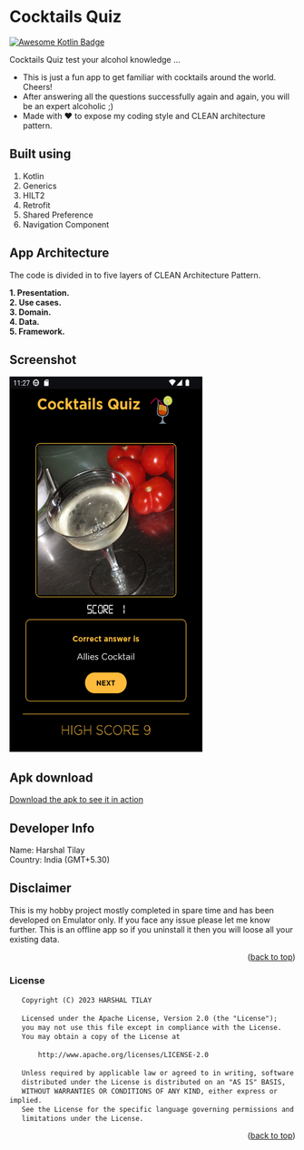 <a name="readme-top"></a>
# Cocktails Quiz
[![Awesome Kotlin Badge](https://kotlin.link/awesome-kotlin.svg)](https://github.com/KotlinBy/awesome-kotlin)

Cocktails Quiz test your alcohol knowledge ...

* This is just a fun app to get familiar with cocktails around the world. Cheers!
* After answering all the questions successfully again and again, you will be an expert alcoholic ;)
* Made with ❤️ to expose my coding style and CLEAN architecture pattern.


## Built using
1) Kotlin
2) Generics
3) HILT2
4) Retrofit
5) Shared Preference
6) Navigation Component


## App Architecture
The code is divided in to five layers of CLEAN Architecture Pattern.

<b>1. Presentation.</b><br>
<b>2. Use cases.</b><br>
<b>3. Domain.</b><br>
<b>4. Data.</b><br>
<b>5. Framework.</b><br>



## Screenshot

<a href="https://github.com/harshaltilay/CocktailQuiz">
    <img src="screenshot.png" alt="Logo" width="340" height="660">
</a>

## Apk download
<a href="https://github.com/harshaltilay/CocktailQuiz/blob/master/CocktailQuiz.apk">
Download the apk to see it in action
</a>

<!-- CONTACT -->
## Developer Info
Name: Harshal Tilay</br>
Country: India (GMT+5.30)</br>

## Disclaimer
This is my hobby project mostly completed in spare time and has been developed on Emulator only. If you face any issue please let me know further.
This is an offline app so if you uninstall it then you will loose all your existing data.
<p align="right">(<a href="#readme-top">back to top</a>)</p>

### License
```
   Copyright (C) 2023 HARSHAL TILAY

   Licensed under the Apache License, Version 2.0 (the "License");
   you may not use this file except in compliance with the License.
   You may obtain a copy of the License at

       http://www.apache.org/licenses/LICENSE-2.0

   Unless required by applicable law or agreed to in writing, software
   distributed under the License is distributed on an "AS IS" BASIS,
   WITHOUT WARRANTIES OR CONDITIONS OF ANY KIND, either express or implied.
   See the License for the specific language governing permissions and
   limitations under the License.
```
<p align="right">(<a href="#readme-top">back to top</a>)</p>